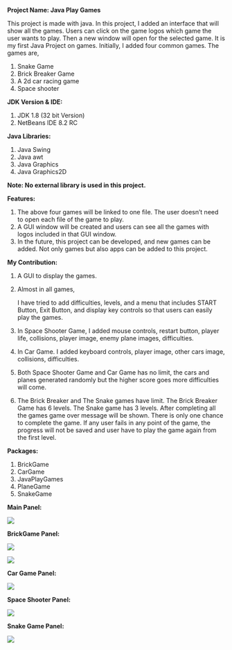 **Project Name: Java Play Games** 

This project is made with java. In this project, I added an interface that will show all the games. Users can click on the game logos which game the user wants to play. Then a new window will open for the selected game. It is my first Java Project on games. Initially, I added four common games. The games are, 

1) Snake Game 
1) Brick Breaker Game 
1) A 2d car racing game 
1) Space shooter 

**JDK Version & IDE:** 

1) JDK 1.8 (32 bit Version) 
1) NetBeans IDE 8.2 RC 

**Java Libraries:**  

1) Java Swing 
1) Java awt 
1) Java Graphics 
1) Java Graphics2D 

**Note: No external library is used in this project.** 

**Features:** 

1) The above four games will be linked to one file. The user doesn’t need to open each file of the game to play. 
1) A GUI window will be created and users can see all the games with logos included in that GUI window. 
1) In the future, this project can be developed, and new games can be added. Not only games but also apps can be added to this project. 

**My Contribution:** 

1) A GUI to display the games. 
1) Almost in all games, 

   I have tried to add difficulties, levels, and a menu that includes START Button, Exit Button, and display key controls so that users can easily play the games. 

3) In Space Shooter Game, I added mouse controls, restart button, player life, collisions, player image, enemy plane images, difficulties. 
3) In Car Game. I added keyboard controls, player image, other cars image, collisions, difficulties.  
3) Both Space Shooter Game and Car Game has no limit, the cars and planes generated randomly but the higher score goes more difficulties will come. 
3) The Brick Breaker and The Snake games have limit. The Brick Breaker Game has 6 levels. The Snake game has 3 levels. After completing all the games game over message will be shown. There is only one chance to complete the game. If any user fails in any point of the game, the progress will not be saved and user have to play the game again from the first level. 

**Packages:** 

1) BrickGame 
1) CarGame 
1) JavaPlayGames 
1) PlaneGame 
1) SnakeGame 

**Main Panel:** 

![](./project%20images/Aspose.Words.b898dbd7-9f88-4998-8009-f9b1e8a02ad3.002.jpeg)

**BrickGame Panel:** 

![](./project%20images/Aspose.Words.b898dbd7-9f88-4998-8009-f9b1e8a02ad3.003.jpeg)

![](./project%20images/Aspose.Words.b898dbd7-9f88-4998-8009-f9b1e8a02ad3.004.jpeg)

**Car Game Panel:** 

![](./project%20images/Aspose.Words.b898dbd7-9f88-4998-8009-f9b1e8a02ad3.005.png)

**Space Shooter Panel:** 

![](./project%20images/Aspose.Words.b898dbd7-9f88-4998-8009-f9b1e8a02ad3.006.jpeg)

**Snake Game Panel:** 

![](./project%20images/Aspose.Words.b898dbd7-9f88-4998-8009-f9b1e8a02ad3.007.jpeg)
